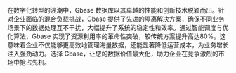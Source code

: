 在数字化转型的浪潮中，Gbase 数据库以其卓越的性能和创新技术脱颖而出。针对企业面临的混合负载挑战，Gbase 提供了先进的隔离解决方案，确保不同业务场景下的数据处理互不干扰，大幅提升了系统的稳定性和效率。通过智能调度与优化算法，Gbase 实现了资源利用率的革命性突破，较传统方案提升高达80%。这意味着企业不仅能够更高效地管理海量数据，还能显著降低运营成本，为业务增长注入强劲动力。选择 Gbase，让您的数据价值最大化，助力企业在竞争激烈的市场中抢占先机。